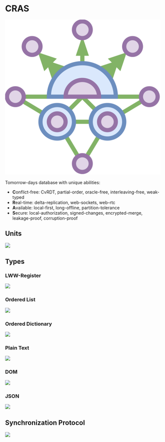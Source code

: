 # CRAS

![](logo/logo.svg)

Tomorrow-days database with unique abilities:

- **C**onflict-free: CvRDT, partial-order, oracle-free, interleaving-free, weak-typed
- **R**eal-time: delta-replication, web-sockets, web-rtc
- **A**vailable: local-first, long-offline, partition-tolerance
- **S**ecure: local-authorization, signed-changes, encrypted-merge, leakage-proof, corruption-proof

## Units

![](https://i.imgur.com/jBnmgeS.png)

## Types

### LWW-Register

![](https://i.imgur.com/qAq7fhO.png)

### Ordered List

![](https://i.imgur.com/PUzXjpZ.png)

### Ordered Dictionary

![](https://i.imgur.com/kjS7sPP.png)

### Plain Text

![](https://i.imgur.com/GGVfwH9.png)

### DOM

![](https://i.imgur.com/LedB2Oo.png)

### JSON

![](https://i.imgur.com/UEmg34A.png)

## Synchronization Protocol

![](https://i.imgur.com/Jh7t5Uf.png)
